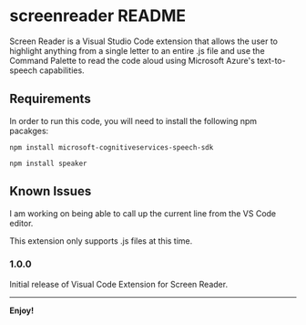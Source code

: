 # screenreader README

Screen Reader is a Visual Studio Code extension that allows the user to highlight anything from a single letter to an entire .js file and use the Command Palette to read the code aloud using Microsoft Azure's text-to-speech capabilities.

## Requirements

In order to run this code, you will need to install the following npm pacakges: 

`npm install microsoft-cognitiveservices-speech-sdk`

`npm install speaker`

## Known Issues

I am working on being able to call up the current line from the VS Code editor.

This extension only supports .js files at this time.

### 1.0.0

Initial release of Visual Code Extension for Screen Reader. 

-----------------------------------------------------------------------------------------------------------

**Enjoy!**
